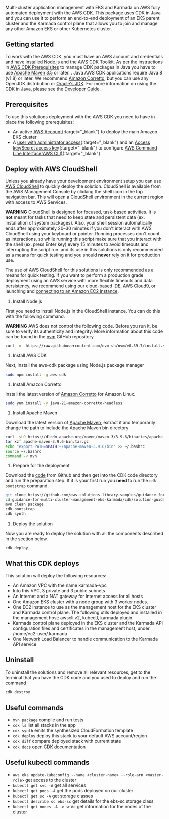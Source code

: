Multi-cluster application management with EKS and Karmada on AWS fully automated deployment with the AWS CDK. This package uses CDK in Java and you can use it to perform an end-to-end deployment of an EKS parent cluster and the Karmada control plane that allows you to join and manage any other Amazon EKS or other Kubernetes cluster. 

## Getting started

To work with the AWS CDK, you must have an AWS account and credentials and have installed Node.js and the AWS CDK Toolkit. As per the instructions in [AWS CDK Prerequisites](https://docs.aws.amazon.com/cdk/v2/guide/work-with.html#work-with-prerequisites) to manage CDK packages in Java you have to use [Apache Maven 3.5](https://maven.apache.org/) or later. . Java AWS CDK applications require Java 8 (v1.8) or later. We recommend [Amazon Corretto](https://aws.amazon.com/corretto/), but you can use any OpenJDK distribution or [Oracle's JDK](https://www.oracle.com/technetwork/java/javase/downloads/jdk8-downloads-2133151.html). For more information on using the CDK in Java, please see the [Developer Guide](https://docs.aws.amazon.com/cdk/latest/guide/work-with-cdk-java.html).

## Prerequisites

To use this solutions deployment with the AWS CDK you need to have in place the following prerequisites:

- An active [AWS Account](https://docs.aws.amazon.com/accounts/latest/reference/welcome-first-time-user.html){:target="_blank"} to deploy the main Amazon EKS cluster
- A [user with administrator access](https://docs.aws.amazon.com/streams/latest/dev/setting-up.html){:target="_blank"} and an [Access key/Secret access key](https://docs.aws.amazon.com/IAM/latest/UserGuide/id_credentials_access-keys.html){:target="_blank"} to configure [AWS Command Line Interface(AWS CLI)](https://docs.aws.amazon.com/cli/latest/userguide/getting-started-install.html){:target="_blank"} 

## Deploy with AWS CloudShell

Unless you already have your development environment setup you can use [AWS CloudShell](https://aws.amazon.com/cloudshell/) to quickly deploy the solution. CloudShell is available from the AWS Management Console by clicking the shell icon in the top navigation bar. This will open a CloudShell environment in the current region with access to AWS Services. 

**WARNING** CloudShell is designed for focused, task-based activities. It is **not** meant for tasks that need to keep state and persistent data (ex. installation of system packages). Also, your shell session automatically ends after approximately 20–30 minutes if you don't interact with AWS CloudShell using your keyboard or pointer. Running processes don't count as interactions, so while running this script make sure that you interact with the shell (ex. press Enter key) every 15 minutes to avoid timeouts and interrupting the script run. and its use in this solutions is only recommended as a means for quick testing and you should **never** rely on it for production use.

The use of AWS CloudShell for this solutions is only recommended as a means for quick testing. If you want to perform a production grade deployment using an AWS service with more flexible timeouts and data persistency, we recommend using our cloud-based IDE, [AWS Cloud9](https://docs.aws.amazon.com/cloud9), or launching and [connecting to an Amazon EC2 instance](https://docs.aws.amazon.com/AWSEC2/latest/UserGuide/AccessingInstances.html).


1. Install Node.js 

First you need to install Node.js in the CloudShell instance. You can do this with the following command.

**WARNING** AWS does not control the following code. Before you run it, be sure to verify its authenticity and integrity. More information about this code can be found in the [nvm](https://github.com/nvm-sh/nvm/blob/master/README.md) GitHub repository.

```bash
curl -o- https://raw.githubusercontent.com/nvm-sh/nvm/v0.39.7/install.sh | bash
```

1. Install AWS CDK

Next, install the aws-cdk package using Node.js package manager

```bash
sudo npm install -g aws-cdk
```

1. Install Amazon Corretto

Install the latest version of [Amazon Corretto](https://docs.aws.amazon.com/corretto/latest/corretto-21-ug/amazon-linux-install.html) for Amazon Linux.

```bash
sudo yum install -y java-21-amazon-corretto-headless
```

1. Install Apache Maven

Download the latest version of [Apache Maven](https://maven.apache.org/download.cgi), extract it and temporarily change the path to include the Apache Maven bin directory

```bash
curl -sLO https://dlcdn.apache.org/maven/maven-3/3.9.6/binaries/apache-maven-3.9.6-bin.tar.gz
tar xzf apache-maven-3.9.6-bin.tar.gz
echo "export PATH=$PATH:~/apache-maven-3.9.6/bin" >> ~/.bashrc
source ~/.bashrc
command -v mvn
```

1. Prepare for the deployment

Download the [code](https://github.com/aws-solutions-library-samples/guidance-for-multi-cluster-management-eks-karmada) from Github and then get into the CDK code directory and run the preparation step. If it is your first run you **need** to run the `cdk bootstrap` command. 

```bash
git clone https://github.com/aws-solutions-library-samples/guidance-for-multi-cluster-management-eks-karmada.git
cd guidance-for-multi-cluster-management-eks-karmada/cdk/solution-guidance-federated-k8s/
mvn clean package
cdk bootstrap
cdk synth
```

1. Deploy the solution

Now you are ready to deploy the solution with all the components described in the section below. 

```bash
cdk deploy
```

## What this CDK deploys

This solution will deploy the following resources:
- An Amazon VPC with the name karmada-vpc
- Into this VPC, 3 private and 3 public subnets
- An Internet and a NAT gateway for Internet access for all hosts
- One Amazon EKS cluster with a node group with 3 worker nodes.
- One EC2 instance to use as the management host for the EKS cluster and Karmada control plane. The following utils deployed and installed in the management host: awscli v2, kubectl, karmada plugin.
- Karmada control plane deployed in the EKS cluster and the Karmada API configuration files and certificates in the management host, under /home/ec2-user/.karmada
- One Network Load Balancer to handle communication to the Karmada API service

## Uninstall

To uninstall the solutions and remove all relevant resources, get to the terminal that you have the CDK code and you used to deploy and run the command

```bash
cdk destroy
```

## Useful commands

 * `mvn package`     compile and run tests
 * `cdk ls`          list all stacks in the app
 * `cdk synth`       emits the synthesized CloudFormation template
 * `cdk deploy`      deploy this stack to your default AWS account/region
 * `cdk diff`        compare deployed stack with current state
 * `cdk docs`        open CDK documentation

## Useful kubectl commands

 * `aws eks update-kubeconfig --name <cluster-name> --role-arn <master-role>`   get access to the cluster
 * `kubectl get svc -A`                                                         get all services
 * `kubectl get pods -A`                                                        get the pods deployed on our cluster
 * `kubectl get sc -A`                                                          get storage classes
 * `kubectl describe sc ebs-sc`                                                 get details for the ebs-sc storage class
 * `kubectl get nodes -A -o wide`                                               get information for the nodes of the cluster